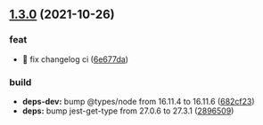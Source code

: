 ## [1.3.0](https://github.com/baronTommy/interactive-commit/compare/v1.2.0...v1.3.0) (2021-10-26)

### feat

- :construction_worker: fix changelog ci ([6e677da](https://github.com/baronTommy/interactive-commit/commit/6e677dadc773ed414919798d1cf689a4eb3b05f3))

### build

- **deps-dev:** bump @types/node from 16.11.4 to 16.11.6 ([682cf23](https://github.com/baronTommy/interactive-commit/commit/682cf2301478cd9d86ade8eab886ec75c5d64ec4))
- **deps:** bump jest-get-type from 27.0.6 to 27.3.1 ([2896509](https://github.com/baronTommy/interactive-commit/commit/2896509bfa24e139444f56bfba6a84d0a55c9346))
